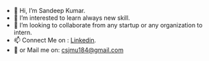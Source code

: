 - 👋 Hi, I’m Sandeep Kumar.
- 👀 I’m interested to learn always new skill.
- 💞️ I’m looking to collaborate from any startup or any organization to intern.
- 📫 Connect Me on : <a href="https://www.linkedin.com/in/sandeep-kumar-75643619b" rel="nofollow">Linkedin</a>.
- 👊 or Mail me on: csjmu184@gmail.com

<!---
csjmu184/csjmu184 is a ✨ special ✨ repository because its `README.md` (this file) appears on your GitHub profile.
You can click the Preview link to take a look at your changes.
--->
